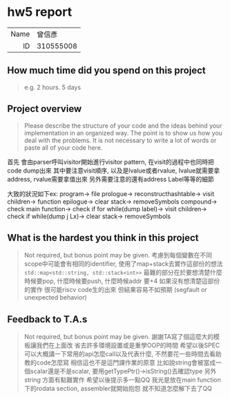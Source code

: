 # hw5 report

|||
|-:|:-|
|Name|曾信彥|
|ID|310555008|

## How much time did you spend on this project

> e.g. 2 hours.
5 days

## Project overview

> Please describe the structure of your code and the ideas behind your implementation in an organized way.
> The point is to show us how you deal with the problems. It is not necessary to write a lot of words or paste all of your code here.

首先 會由parser呼叫visitor開始進行visitor pattern, 在visit的過程中也同時把code dump出來
其中要注意visit順序, 以及是lvalue或者rvalue, lvalue就需要拿address, rvalue需要拿值出來
另外需要注意的還有address Label等等的細節

大致的狀況如下ex:
program-> file prologue-> reconstructhashtable-> visit children-> function epilogue-> clear stack-> removeSymbols
compound-> check main function-> check if for while(dump label)-> visit children-> check if while(dump j Lx)-> clear stack-> removeSymbols

## What is the hardest you think in this project

> Not required, but bonus point may be given.
考慮到每個變數在不同scope中可能會有相同的identifier, 使用了map+stack去實作這部份的想法
    ```
    std::map<std::string, std::stack<int>>
    ```
最難的部分在於要想清楚什麼時候要pop, 什麼時候要push, 什麼時候addr 要+4
如果沒有想清楚這部份的實作 很可能riscv code生的出來 但結果容易不如預期 (segfault or unexpected behavior)
## Feedback to T.A.s

> Not required, but bonus point may be given.
謝謝TA寫了個這麼大的模板讓我們在上面改 省去許多環境設置或是重學OOP的時間
希望以後SPEC可以大概講一下常用的api怎麼call以及代表什麼, 不然要花一些時間去看助教的code怎麼寫 相信這也不是這門課作業的原意
比如說string會被當成一個scalar還是不是scalar, 要用getTypePtr()->isString()去確認type
另外string 方面有點難實作 希望以後提示多一點QQ 我光是放在main function 下的rodata section, assembler就開始抱怨 就不知道怎麼解下去了QQ